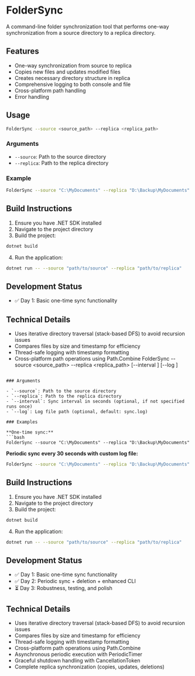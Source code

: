 # FolderSync

A command-line folder synchronization tool that performs one-way synchronization from a source directory to a replica directory.

## Features

- One-way synchronization from source to replica
- Copies new files and updates modified files
- Creates necessary directory structure in replica
- Comprehensive logging to both console and file
- Cross-platform path handling
- Error handling

## Usage

```bash
FolderSync --source <source_path> --replica <replica_path>
```

### Arguments

- `--source`: Path to the source directory
- `--replica`: Path to the replica directory

### Example

```bash
FolderSync --source "C:\MyDocuments" --replica "D:\Backup\MyDocuments"
```

## Build Instructions

1. Ensure you have .NET SDK installed
2. Navigate to the project directory
3. Build the project:

```bash
dotnet build
```

4. Run the application:

```bash
dotnet run -- --source "path/to/source" --replica "path/to/replica"
```

## Development Status

- ✅ Day 1: Basic one-time sync functionality   

## Technical Details

- Uses iterative directory traversal (stack-based DFS) to avoid recursion issues
- Compares files by size and timestamp for efficiency
- Thread-safe logging with timestamp formatting
- Cross-platform path operations using Path.Combine
FolderSync --source <source_path> --replica <replica_path> [--interval <seconds>] [--log <path>]
```

### Arguments

- `--source`: Path to the source directory
- `--replica`: Path to the replica directory  
- `--interval`: Sync interval in seconds (optional, if not specified runs once)
- `--log`: Log file path (optional, default: sync.log)

### Examples

**One-time sync:**
```bash
FolderSync --source "C:\MyDocuments" --replica "D:\Backup\MyDocuments"
```

**Periodic sync every 30 seconds with custom log file:**
```bash
FolderSync --source "C:\MyDocuments" --replica "D:\Backup\MyDocuments" --interval 30 --log "backup.log"
```

## Build Instructions

1. Ensure you have .NET SDK installed
2. Navigate to the project directory
3. Build the project:

```bash
dotnet build
```

4. Run the application:

```bash
dotnet run -- --source "path/to/source" --replica "path/to/replica"
```

## Development Status

- ✅ Day 1: Basic one-time sync functionality
- ✅ Day 2: Periodic sync + deletion + enhanced CLI
- ⏳ Day 3: Robustness, testing, and polish

## Technical Details

- Uses iterative directory traversal (stack-based DFS) to avoid recursion issues
- Compares files by size and timestamp for efficiency
- Thread-safe logging with timestamp formatting
- Cross-platform path operations using Path.Combine
- Asynchronous periodic execution with PeriodicTimer
- Graceful shutdown handling with CancellationToken
- Complete replica synchronization (copies, updates, deletions)
